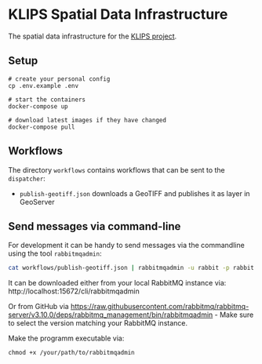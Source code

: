 # KLIPS Spatial Data Infrastructure

The spatial data infrastructure for the [KLIPS project](http://www.klips-projekt.de/).

## Setup

```shell
# create your personal config
cp .env.example .env

# start the containers
docker-compose up

# download latest images if they have changed
docker-compose pull
```

## Workflows

The directory `workflows` contains workflows that can be sent to the `dispatcher`:

- `publish-geotiff.json` downloads a GeoTIFF and publishes it as layer in GeoServer

## Send messages via command-line

For development it can be handy to send messages via the commandline using the tool `rabbitmqadmin`:

```bash
cat workflows/publish-geotiff.json | rabbitmqadmin -u rabbit -p rabbit publish exchange=amq.default routing_key=dispatcher
```

It can be downloaded either from your local RabbitMQ instance via: http://localhost:15672/cli/rabbitmqadmin

Or from GitHub via https://raw.githubusercontent.com/rabbitmq/rabbitmq-server/v3.10.0/deps/rabbitmq_management/bin/rabbitmqadmin - Make sure to select the version matching your RabbitMQ instance.

Make the programm executable via:

```shell
chmod +x /your/path/to/rabbitmqadmin
```